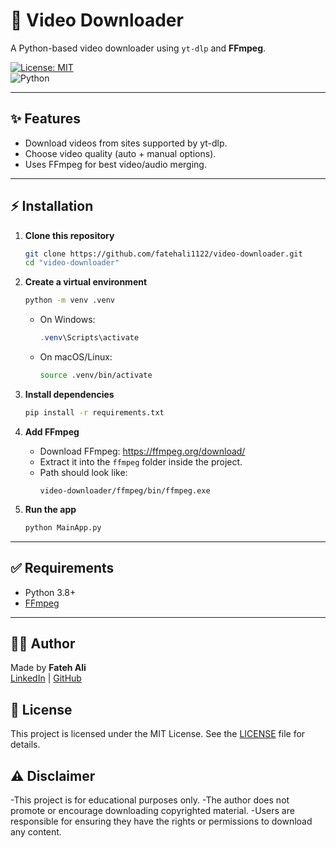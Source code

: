 # 🎥 Video Downloader  

A Python-based video downloader using `yt-dlp` and **FFmpeg**.  


[![License: MIT](https://img.shields.io/badge/License-MIT-yellow.svg)](LICENSE)  
![Python](https://img.shields.io/badge/Python-3.8+-blue.svg)

---

## ✨ Features
- Download videos from sites supported by yt-dlp.  
- Choose video quality (auto + manual options).  
- Uses FFmpeg for best video/audio merging.  

---

## ⚡ Installation  

1. **Clone this repository**  
   ```bash
   git clone https://github.com/fatehali1122/video-downloader.git
   cd "video-downloader"
   ```

2. **Create a virtual environment**  
   ```bash
   python -m venv .venv
   ```
   - On Windows:  
     ```powershell
     .venv\Scripts\activate
     ```
   - On macOS/Linux:  
     ```bash
     source .venv/bin/activate
     ```

3. **Install dependencies**  
   ```bash
   pip install -r requirements.txt
   ```

4. **Add FFmpeg**  
   - Download FFmpeg: https://ffmpeg.org/download/  
   - Extract it into the `ffmpeg` folder inside the project.  
   - Path should look like:  
     ```
     video-downloader/ffmpeg/bin/ffmpeg.exe
     ```

5. **Run the app**  
   ```bash
   python MainApp.py
   ```

---

## ✅ Requirements
- Python 3.8+  
- [FFmpeg](https://ffmpeg.org/download/)  

---

## 👨‍💻 Author
Made by **Fateh Ali**  
[LinkedIn](https://www.linkedin.com/in/fateh-ali-072348352/) | [GitHub](https://github.com/fatehali1122)  

## 📜 License
This project is licensed under the MIT License. See the [LICENSE](LICENSE) file for details.

## ⚠️ Disclaimer

-This project is for educational purposes only.
-The author does not promote or encourage downloading copyrighted material.
-Users are responsible for ensuring they have the rights or permissions to download any content.
